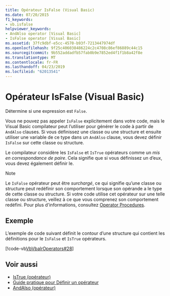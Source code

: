 ```yaml
---
title: Opérateur IsFalse (Visual Basic)
ms.date: 07/20/2015
f1_keywords:
- vb.isfalse
helpviewer_keywords:
- AndAlso operator [Visual Basic]
- IsFalse operator [Visual Basic]
ms.assetid: 37fc9dbf-e5cc-4570-b93f-7213447974df
ms.openlocfilehash: 9f25c406038486224c2c4708c86ef86889c44c15
ms.sourcegitcommit: 9b552addadfb57fab0b9e7852ed4f1f1b8a42f8e
ms.translationtype: MT
ms.contentlocale: fr-FR
ms.lasthandoff: 04/23/2019
ms.locfileid: "62013541"
---
```

# <a name="isfalse-operator-visual-basic"></a>Opérateur IsFalse (Visual Basic)
Détermine si une expression est `False`.  
  
 Vous ne pouvez pas appeler `IsFalse` explicitement dans votre code, mais le Visual Basic compilateur peut l’utiliser pour générer le code à partir de `AndAlso` clauses. Si vous définissez une classe ou une structure et ensuite utiliser une variable de ce type dans un `AndAlso` clause, vous devez définir `IsFalse` sur cette classe ou structure.  
  
 Le compilateur considère les `IsFalse` et `IsTrue` opérateurs comme un *mis en correspondance de paire*. Cela signifie que si vous définissez un d’eux, vous devez également définir le.  
  
> [!NOTE]
>  Le `IsFalse` opérateur peut être *surchargé*, ce qui signifie qu’une classe ou structure peut redéfinir son comportement lorsque son opérande a le type de cette classe ou structure. Si votre code utilise cet opérateur sur une telle classe ou structure, veillez à ce que vous comprenez son comportement redéfini. Pour plus d'informations, consultez [Operator Procedures](../../../visual-basic/programming-guide/language-features/procedures/operator-procedures.md).  
  
## <a name="example"></a>Exemple  
 L’exemple de code suivant définit le contour d’une structure qui contient les définitions pour le `IsFalse` et `IsTrue` opérateurs.  
  
 [!code-vb[VbVbalrOperators#28](~/samples/snippets/visualbasic/VS_Snippets_VBCSharp/VbVbalrOperators/VB/Class1.vb#28)]  
  
## <a name="see-also"></a>Voir aussi

- [IsTrue (opérateur)](../../../visual-basic/language-reference/operators/istrue-operator.md)
- [Guide pratique pour Définir un opérateur](../../../visual-basic/programming-guide/language-features/procedures/how-to-define-an-operator.md)
- [AndAlso (opérateur)](../../../visual-basic/language-reference/operators/andalso-operator.md)
